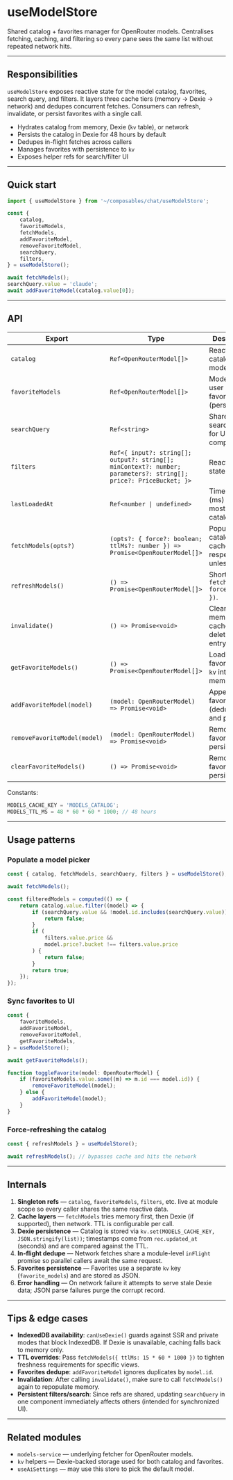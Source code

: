# useModelStore

Shared catalog + favorites manager for OpenRouter models. Centralises fetching, caching, and filtering so every pane sees the same list without repeated network hits.

---

## Responsibilities

`useModelStore` exposes reactive state for the model catalog, favorites, search query, and filters. It layers three cache tiers (memory → Dexie → network) and dedupes concurrent fetches. Consumers can refresh, invalidate, or persist favorites with a single call.

-   Hydrates catalog from memory, Dexie (`kv` table), or network
-   Persists the catalog in Dexie for 48 hours by default
-   Dedupes in-flight fetches across callers
-   Manages favorites with persistence to `kv`
-   Exposes helper refs for search/filter UI

---

## Quick start

```ts
import { useModelStore } from '~/composables/chat/useModelStore';

const {
    catalog,
    favoriteModels,
    fetchModels,
    addFavoriteModel,
    removeFavoriteModel,
    searchQuery,
    filters,
} = useModelStore();

await fetchModels();
searchQuery.value = 'claude';
await addFavoriteModel(catalog.value[0]);
```

---

## API

| Export                       | Type                                                                                                             | Description                                                       |
| ---------------------------- | ---------------------------------------------------------------------------------------------------------------- | ----------------------------------------------------------------- |
| `catalog`                    | `Ref<OpenRouterModel[]>`                                                                                         | Reactive catalog of models.                                       |
| `favoriteModels`             | `Ref<OpenRouterModel[]>`                                                                                         | Models the user has favorited (persisted).                        |
| `searchQuery`                | `Ref<string>`                                                                                                    | Shared search string for UI components.                           |
| `filters`                    | `Ref<{ input?: string[]; output?: string[]; minContext?: number; parameters?: string[]; price?: PriceBucket; }>` | Reactive filter state.                                            |
| `lastLoadedAt`               | `Ref<number \| undefined>`                                                                                       | Timestamp (ms) of the most recent catalog load.                   |
| `fetchModels(opts?)`         | `(opts?: { force?: boolean; ttlMs?: number }) => Promise<OpenRouterModel[]>`                                     | Populate catalog using cache layers; respects TTL unless `force`. |
| `refreshModels()`            | `() => Promise<OpenRouterModel[]>`                                                                               | Shortcut for `fetchModels({ force: true })`.                      |
| `invalidate()`               | `() => Promise<void>`                                                                                            | Clear memory cache and delete Dexie entry.                        |
| `getFavoriteModels()`        | `() => Promise<OpenRouterModel[]>`                                                                               | Load favorites from `kv` into memory.                             |
| `addFavoriteModel(model)`    | `(model: OpenRouterModel) => Promise<void>`                                                                      | Append to favorites (deduped) and persist.                        |
| `removeFavoriteModel(model)` | `(model: OpenRouterModel) => Promise<void>`                                                                      | Remove favorite and persist.                                      |
| `clearFavoriteModels()`      | `() => Promise<void>`                                                                                            | Remove all favorites and persist.                                 |

Constants:

```ts
MODELS_CACHE_KEY = 'MODELS_CATALOG';
MODELS_TTL_MS = 48 * 60 * 60 * 1000; // 48 hours
```

---

## Usage patterns

### Populate a model picker

```ts
const { catalog, fetchModels, searchQuery, filters } = useModelStore();

await fetchModels();

const filteredModels = computed(() => {
    return catalog.value.filter((model) => {
        if (searchQuery.value && !model.id.includes(searchQuery.value)) {
            return false;
        }
        if (
            filters.value.price &&
            model.price?.bucket !== filters.value.price
        ) {
            return false;
        }
        return true;
    });
});
```

### Sync favorites to UI

```ts
const {
    favoriteModels,
    addFavoriteModel,
    removeFavoriteModel,
    getFavoriteModels,
} = useModelStore();

await getFavoriteModels();

function toggleFavorite(model: OpenRouterModel) {
    if (favoriteModels.value.some((m) => m.id === model.id)) {
        removeFavoriteModel(model);
    } else {
        addFavoriteModel(model);
    }
}
```

### Force-refreshing the catalog

```ts
const { refreshModels } = useModelStore();

await refreshModels(); // bypasses cache and hits the network
```

---

## Internals

1. **Singleton refs** — `catalog`, `favoriteModels`, `filters`, etc. live at module scope so every caller shares the same reactive data.
2. **Cache layers** — `fetchModels` tries memory first, then Dexie (if supported), then network. TTL is configurable per call.
3. **Dexie persistence** — Catalog is stored via `kv.set(MODELS_CACHE_KEY, JSON.stringify(list))`; timestamps come from `rec.updated_at` (seconds) and are compared against the TTL.
4. **In-flight dedupe** — Network fetches share a module-level `inFlight` promise so parallel callers await the same request.
5. **Favorites persistence** — Favorites use a separate `kv` key (`favorite_models`) and are stored as JSON.
6. **Error handling** — On network failure it attempts to serve stale Dexie data; JSON parse failures purge the corrupt record.

---

## Tips & edge cases

-   **IndexedDB availability**: `canUseDexie()` guards against SSR and private modes that block IndexedDB. If Dexie is unavailable, caching falls back to memory only.
-   **TTL overrides**: Pass `fetchModels({ ttlMs: 15 * 60 * 1000 })` to tighten freshness requirements for specific views.
-   **Favorites dedupe**: `addFavoriteModel` ignores duplicates by `model.id`.
-   **Invalidation**: After calling `invalidate()`, make sure to call `fetchModels()` again to repopulate memory.
-   **Persistent filters/search**: Since refs are shared, updating `searchQuery` in one component immediately affects others (intended for synchronized UI).

---

## Related modules

-   `models-service` — underlying fetcher for OpenRouter models.
-   `kv` helpers — Dexie-backed storage used for both catalog and favorites.
-   `useAiSettings` — may use this store to pick the default model.
